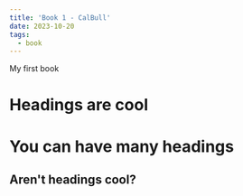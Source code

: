 ```yaml
---
title: 'Book 1 - CalBull'
date: 2023-10-20
tags:
  - book
---
```


My first book

Headings are cool
======

You can have many headings
======

Aren't headings cool?
------
